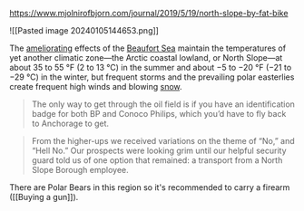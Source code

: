 https://www.mjolnirofbjorn.com/journal/2019/5/19/north-slope-by-fat-bike

![[Pasted image 20240105144653.png]]

The [ameliorating](https://www.merriam-webster.com/dictionary/ameliorating) effects of the [Beaufort Sea](https://www.britannica.com/place/Beaufort-Sea) maintain the temperatures of yet another climatic zone—the Arctic coastal lowland, or North Slope—at about 35 to 55 °F (2 to 13 °C) in the summer and about −5 to −20 °F (−21 to −29 °C) in the winter, but frequent storms and the prevailing polar easterlies create frequent high winds and blowing [snow](https://www.britannica.com/science/snow-weather).

> The only way to get through the oil field is if you have an identification badge for both BP and Conoco Philips, which you’d have to fly back to Anchorage to get.

> From the higher-ups we received variations on the theme of “No,” and “Hell No.” Our prospects were looking grim until our helpful security guard told us of one option that remained: a transport from a North Slope Borough employee.

There are Polar Bears in this region so it's recommended to carry a firearm ([[Buying a gun]]).